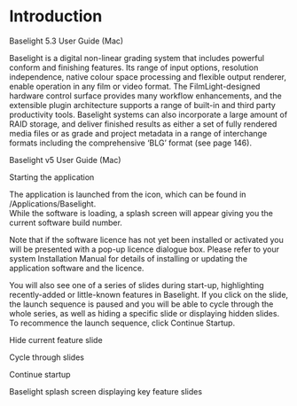 # Introduction



Baselight 5.3 User Guide \(Mac\)

Baselight is a digital non-linear grading system that includes powerful conform and finishing features. Its range of input options, resolution independence, native colour space processing and flexible output renderer, enable operation in any film or video format. The FilmLight-designed hardware control surface provides many workflow enhancements, and the extensible plugin architecture supports a range of built-in and third party productivity tools. Baselight systems can also incorporate a large amount of RAID storage, and deliver finished results as either a set of fully rendered media files or as grade and project metadata in a range of interchange formats including the comprehensive ‘BLG’ format \(see page 146\).



Baselight v5 User Guide \(Mac\)

Starting the application

The application is launched from the icon, which can be found in /Applications/Baselight.  
 While the software is loading, a splash screen will appear giving you the current software build number.

Note that if the software licence has not yet been installed or activated you will be presented with a pop-up licence dialogue box. Please refer to your system Installation Manual for details of installing or updating the application software and the licence.

You will also see one of a series of slides during start-up, highlighting recently-added or little-known features in Baselight. If you click on the slide, the launch sequence is paused and you will be able to cycle through the whole series, as well as hiding a specific slide or displaying hidden slides. To recommence the launch sequence, click Continue Startup.

Hide current feature slide

Cycle through slides

Continue startup

Baselight splash screen displaying key feature slides

